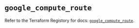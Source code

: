# `google_compute_route`

Refer to the Terraform Registory for docs: [`google_compute_route`](https://registry.terraform.io/providers/hashicorp/google-beta/5.10.0/docs/resources/google_compute_route).
